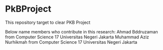 # PkBProject
This repository target to clear PKB Project

Below name members who contribute in this research:
Ahmad Bddruzaman from  Computer Science 17 Universitas Negeri Jakarta
Muhammad Aziz Nurhikmah from Computer Science 17 Universitas Negeri Jakarta


